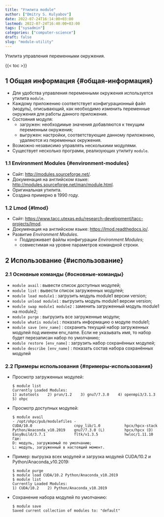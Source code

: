 ```yaml
---
title: "Утилита module"
author: ["Dmitry S. Kulyabov"]
date: 2022-07-24T16:14:00+03:00
lastmod: 2022-07-24T16:40:00+03:00
tags: ["sysadmin"]
categories: ["computer-science"]
draft: false
slug: "module-utility"
---
```


Утилита управления переменными окружения.

<!--more-->

{{< toc >}}


## <span class="section-num">1</span> Общая информация {#общая-информация}

-   Для удобства управления переменными окружения используется утилита `module`.
-   Каждому приложению соответствует конфигурационный файл (модуль), описывающий, как необходимо изменить переменные окружения для работы данного приложения.
-   Состояния модуля:
    -   загружен: необходимые значения добавляются к текущим переменным окружения;
    -   выгружен: настройки, соответствующие данному приложению, удаляются из переменных окружения.
-   Возможно независимо управлять несколькими модулями.
-   Существует несколько программ, реализующих утилиту `module`.


### <span class="section-num">1.1</span> Environment Modules {#environment-modules}

-   Сайт: <http://modules.sourceforge.net/>.
-   Докуменация на английском языке: <http://modules.sourceforge.net/man/module.html>.
-   Оригинальная утилита.
-   Создана примерно в 1990 году.


### <span class="section-num">1.2</span> Lmod {#lmod}

-   Сайт: <https://www.tacc.utexas.edu/research-development/tacc-projects/lmod>.
-   Докуменация на английском языке: <https://lmod.readthedocs.io/>.
-   Развитие _Environment Modules_.
    -   Поддерживает файлы конфигурации _Environment Modules_;
    -   совместимая на уровне параметров командной строки.


## <span class="section-num">2</span> Использование {#использование}


### <span class="section-num">2.1</span> Основные команды {#основные-команды}

-   `module avail` : вывести список доступных модулей;
-   `module list` : вывести список загруженных модулей;
-   `module load module1` : загрузить модуль module1 версии version;
-   `module unload module1` : выгрузить модуль module1 версии version;
-   `module swap module1 module2` : заменить загруженный модуль module1 на module2;
-   `module purge` : выгрузить все загруженные модули;
-   `module whatis module1` : показать информацию о модуле module1;
-   `module save [env_name]` : сохранить текущий набор загруженных модулей под именем env_name. Если не указывать имя, то набор будет перезаписан набор по умолчанию;
-   `module restore [env_name]` : загрузить набор сохранённых модулей;
-   `module describe [env_name]` : показать состав набора сохранённых модулей


### <span class="section-num">2.2</span> Примеры использования {#примеры-использования}

-   Просмотр загруженных модулей:
    ```shell
    $ module list
    Currently Loaded Modules:
    1) autotools    2) prun/1.2    3) gnu7/7.3.0    4) openmpi3/3.1.3    5) ohpc
    ```

-   Просмотр доступных модулей:
    ```shell
    $ module avail
    ​- /opt/ohpc/pub/modulefiles -
    CUDA/10.0                   cnpy_lib/1.0           hpcx/hpcx-stack
    Python/Anaconda_v10.2019    gnu7/7.3.0 (L)         hpcx/hpcx (D)
    EasyBuild/3.7.1             fltk/v1.3.5            hwloc/1.11.10
    Где:
    D: модуль, загружаемый по умолчанию;
    L: модуль, загруженный в настоящий момент.
    ```

-   Пример: выгрузка всех модулей и загрузка модулей CUDA/10.2 и Python/Anaconda_v10.2019:
    ```shell
    $ module purge
    $ module load CUDA/10.2 Python/Anaconda_v10.2019
    $ module list
    Currently Loaded Modules:
    1) CUDA/10.2    2) Python/Anaconda_v10.2019
    ```
-   Сохранение набора модулей по умолчанию:
    ```shell
    $ module save
    Saved current collection of modules to: "default"
    ```
